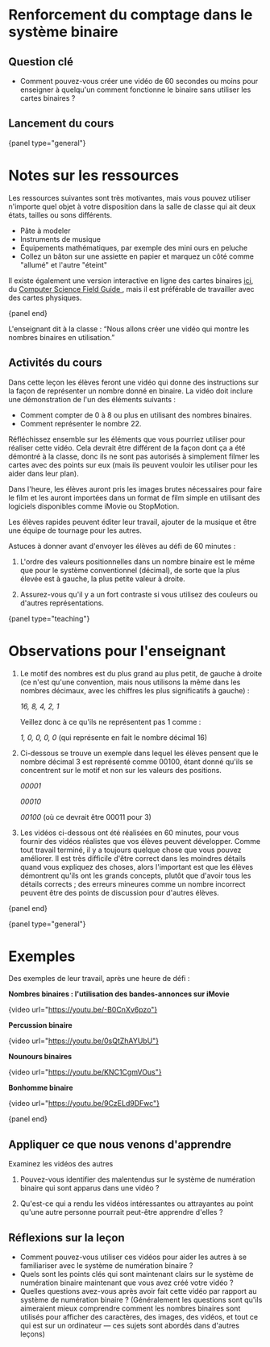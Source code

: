 # Renforcement du comptage dans le système binaire

## Question clé

- Comment pouvez-vous créer une vidéo de 60 secondes ou moins pour enseigner à quelqu'un comment fonctionne le binaire sans utiliser les cartes binaires ?

## Lancement du cours

{panel type="general"}

# Notes sur les ressources

Les ressources suivantes sont très motivantes, mais vous pouvez utiliser n'importe quel objet à votre disposition dans la salle de classe qui ait deux états, tailles ou sons différents.

- Pâte à modeler
- Instruments de musique
- Équipements mathématiques, par exemple des mini ours en peluche
- Collez un bâton sur une assiette en papier et marquez un côté comme "allumé" et l'autre "éteint"

Il existe également une version interactive en ligne des cartes binaires [ici](http://www.csfieldguide.org.nz/en/interactives/binary-cards/index.html?digits=8), du [Computer Science Field Guide ](http://www.csfieldguide.org.nz/), mais il est préférable de travailler avec des cartes physiques.

{panel end}

L'enseignant dit à la classe : “Nous allons créer une vidéo qui montre les nombres binaires en utilisation.”

## Activités du cours

Dans cette leçon les élèves feront une vidéo qui donne des instructions sur la façon de représenter un nombre donné en binaire. La vidéo doit inclure une démonstration de l'un des éléments suivants :

- Comment compter de 0 à 8 ou plus en utilisant des nombres binaires.
- Comment représenter le nombre 22.

Réfléchissez ensemble sur les éléments que vous pourriez utiliser pour réaliser cette vidéo. Cela devrait être différent de la façon dont ça a été démontré à la classe, donc ils ne sont pas autorisés à simplement filmer les cartes avec des points sur eux (mais ils peuvent vouloir les utiliser pour les aider dans leur plan).

Dans l'heure, les élèves auront pris les images brutes nécessaires pour faire le film et les auront importées dans un format de film simple en utilisant des logiciels disponibles comme iMovie ou StopMotion.

Les élèves rapides peuvent éditer leur travail, ajouter de la musique et être une équipe de tournage pour les autres.

Astuces à donner avant d'envoyer les élèves au défi de 60 minutes :

1. L'ordre des valeurs positionnelles dans un nombre binaire est le même que pour le système conventionnel (décimal), de sorte que la plus élevée est à gauche, la plus petite valeur à droite.

2. Assurez-vous qu'il y a un fort contraste si vous utilisez des couleurs ou d'autres représentations.

{panel type="teaching"}

# Observations pour l'enseignant

1. Le motif des nombres est du plus grand au plus petit, de gauche à droite (ce n'est qu'une convention, mais nous utilisons la même dans les nombres décimaux, avec les chiffres les plus significatifs à gauche) :
    
    *16, 8, 4, 2, 1*
    
    Veillez donc à ce qu'ils ne représentent pas 1 comme :
    
    *1, 0, 0, 0, 0* (qui représente en fait le nombre décimal 16)

2. Ci-dessous se trouve un exemple dans lequel les élèves pensent que le nombre décimal 3 est représenté comme 00100, étant donné qu'ils se concentrent sur le motif et non sur les valeurs des positions.
    
    *00001*
    
    *00010*
    
    *00100* (où ce devrait être 00011 pour 3)

3. Les vidéos ci-dessous ont été réalisées en 60 minutes, pour vous fournir des vidéos réalistes que vos élèves peuvent développer. Comme tout travail terminé, il y a toujours quelque chose que vous pouvez améliorer. Il est très difficile d'être correct dans les moindres détails quand vous expliquez des choses, alors l'important est que les élèves démontrent qu'ils ont les grands concepts, plutôt que d'avoir tous les détails corrects ; des erreurs mineures comme un nombre incorrect peuvent être des points de discussion pour d'autres élèves.

{panel end}

{panel type="general"}

# Exemples

Des exemples de leur travail, après une heure de défi :

**Nombres binaires : l'utilisation des bandes-annonces sur iMovie**

{video url="https://youtu.be/-B0CnXv6pzo"}

**Percussion binaire**

{video url="https://youtu.be/0sQtZhAYUbU"}

**Nounours binaires**

{video url="https://youtu.be/KNC1CgmVOus"}

**Bonhomme binaire**

{video url="https://youtu.be/9CzELd9DFwc"}

{panel end}

## Appliquer ce que nous venons d'apprendre

Examinez les vidéos des autres

1. Pouvez-vous identifier des malentendus sur le système de numération binaire qui sont apparus dans une vidéo ?

2. Qu'est-ce qui a rendu les vidéos intéressantes ou attrayantes au point qu'une autre personne pourrait peut-être apprendre d'elles ?

## Réflexions sur la leçon

- Comment pouvez-vous utiliser ces vidéos pour aider les autres à se familiariser avec le système de numération binaire ?
- Quels sont les points clés qui sont maintenant clairs sur le système de numération binaire maintenant que vous avez créé votre vidéo ?
- Quelles questions avez-vous après avoir fait cette vidéo par rapport au système de numération binaire ? (Généralement les questions sont qu'ils aimeraient mieux comprendre comment les nombres binaires sont utilisés pour afficher des caractères, des images, des vidéos, et tout ce qui est sur un ordinateur — ces sujets sont abordés dans d'autres leçons)